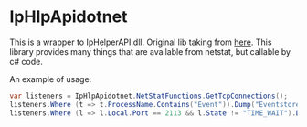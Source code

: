 IpHlpApidotnet
=================

This is a wrapper to IpHelperAPI.dll.
Original lib taking from [here](http://www.codeproject.com/Articles/14423/Getting-the-active-TCP-UDP-connections-using-the-G).
This library provides many things that are available from netstat, but callable by c# code.

An example of usage:
```c#
var listeners = IpHlpApidotnet.NetStatFunctions.GetTcpConnections();
listeners.Where (t => t.ProcessName.Contains("Event")).Dump("Eventstore processes");
listeners.Where (l => l.Local.Port == 2113 && l.State != "TIME_WAIT").Dump("Eventstore Http Port");
```
